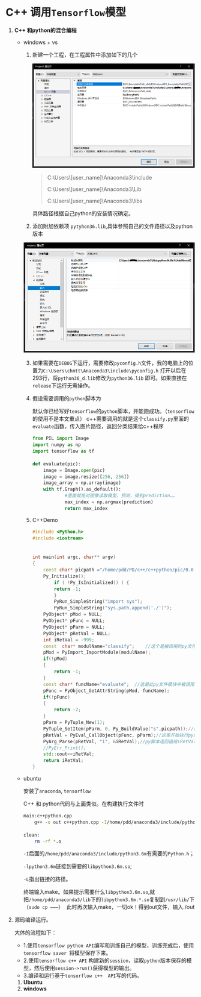 # C++ 调用`Tensorflow`模型

1. **C++ 和python的混合编程**

   - windows + vs

     1. 新建一个工程，在工程属性中添加如下的几个

        ![1530494535056](./pics/1530494567791.png)

        >C:\Users\\[user_name]\Anaconda3\include
        >
        >C:\Users\\[user_name]\Anaconda3\Lib
        >
        >C:\Users\\[user_name]\Anaconda3\libs

        具体路径根据自己python的安装情况确定。

     2.   添加附加依赖项 `pytyhon36.lib`,具体参照自己的文件路径以及python版本

        ![1530494668652](./pics/1530494668652.png)

     3. 如果需要在`DEBUG`下运行，需要修改`pyconfig.h`文件，我的电脑上的位置为`C:\Users\chmtt\Anaconda3\include\pyconfig.h` 打开以后在293行，将`python36_d.lib`修改为`python36.lib` 即可。如果直接在`release`下运行无需操作。

     4. 假设需要调用的`python`脚本为

        默认你已经写好`tensorflow`的`python`脚本，并能跑成功。（`tensorflow`的使用不是本文重点） 
        c++需要调用的就是这个`classify.py`里面的`evaluate`函数，传入图片路径，返回分类结果给c++程序

        ```python
        from PIL import Image
        import numpy as np
        import tensorflow as tf
        
        def evaluate(pic):
            image = Image.open(pic)
            image = image.resize([256, 256])
            image_array = np.array(image)
            with tf.Graph().as_default():
                	#里面就是对图像读取模型，预测，得到prediction……
                    max_index = np.argmax(prediction)
                    return max_index
        ```

     5. C++Demo

        ```c++
        #include <Python.h>
        #include <iostream>
        
        
        int main(int argc, char** argv)
        {
            const char* picpath ="/home/pdd/PD/c++/c++python/pic/0.0.jpg";
            Py_Initialize(); 
                if ( !Py_IsInitialized() ) {  
                return -1;  
                }  
                PyRun_SimpleString("import sys");
                PyRun_SimpleString("sys.path.append('./')");
            PyObject* pMod = NULL;
            PyObject* pFunc = NULL;
            PyObject* pParm = NULL;
            PyObject* pRetVal = NULL;
            int iRetVal = -999;
            const  char* modulName="classify";    //这个是被调用的py文件模块名字
            pMod = PyImport_ImportModule(modulName); 
            if(!pMod)
            {
                return -1;
            }
            const char* funcName="evaluate";  //这是此py文件模块中被调用的函数名字
            pFunc = PyObject_GetAttrString(pMod, funcName); 
            if(!pFunc)  
            {   
                return -2;  
            }  
            pParm = PyTuple_New(1);
            PyTuple_SetItem(pParm, 0, Py_BuildValue("s",picpath));//传入的参数，是图片的路径
            pRetVal = PyEval_CallObject(pFunc, pParm);//这里开始执行py脚本
            PyArg_Parse(pRetVal, "i", &iRetVal);//py脚本返回值给iRetVal
            //PyErr_Print();
            std::cout<<iRetVal;
            return iRetVal;
        }
        ```

   - ubuntu 

     安装了`anaconda`, `tensorflow`

     C++ 和 python代码与上面类似。在构建执行文件时

     ```bash
     main:c++python.cpp
         g++ -o out c++python.cpp -I/home/pdd/anaconda3/include/python3.6m -lpython3.6m -L /home/pdd/anaconda3/lib
     
     clean:
         rm -rf *.o 
     ```

     `-I`后面的`/home/pdd/anaconda3/include/python3.6m`有需要的`Python.h`；

     `-lpython3.6m`链接到需要的`libpython3.6m.so`;

     `-L`指出链接的路径。  

     终端输入make。如果提示需要什么`libpython3.6m.so`,就把`/home/pdd/anaconda3/lib`下的`libpython3.6m.*.so`复制到`/usr/lib/`下（`sudo cp ——–`）  此时再次输入make，一切ok！得到out文件，输入./out 

2. 源码编译运行。

   大体的流程如下：

   - 1.使用`tensorflow python API`编写和训练自己的模型，训练完成后，使用`tensorflow saver `将模型保存下来。
   - 2.使用`tensorflow c++ API` 构建新的`session`，读取`python`版本保存的模型，然后使用`session->run()`获得模型的输出。
   - 3.编译和运行基于`tensorflow c++  API`写的代码。

   1. **Ubuntu**
   2. **windows**

